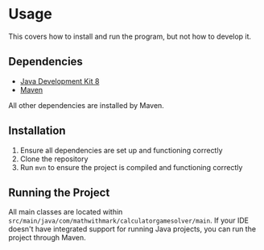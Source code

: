 # Usage

This covers how to install and run the program, but not how to develop it.

## Dependencies

- [Java Development Kit 8](https://www.oracle.com/technetwork/java/javase/downloads/jdk8-downloads-2133151.html)
- [Maven](https://maven.apache.org)

All other dependencies are installed by Maven.

## Installation

1. Ensure all dependencies are set up and functioning correctly
1. Clone the repository
1. Run `mvn` to ensure the project is compiled and functioning correctly

## Running the Project

All main classes are located within `src/main/java/com/mathwithmark/calculatorgamesolver/main`. If your IDE doesn't have integrated support for running Java projects, you can run the project through Maven.
